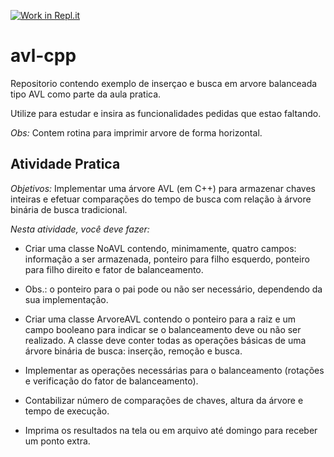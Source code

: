 [![Work in Repl.it](https://classroom.github.com/assets/work-in-replit-14baed9a392b3a25080506f3b7b6d57f295ec2978f6f33ec97e36a161684cbe9.svg)](https://classroom.github.com/online_ide?assignment_repo_id=5340288&assignment_repo_type=AssignmentRepo)
# avl-cpp

Repositorio contendo exemplo de inserçao e busca em arvore balanceada tipo AVL como parte da aula pratica.

Utilize para estudar e insira as funcionalidades pedidas que estao faltando.

*Obs:* Contem rotina para imprimir arvore de forma horizontal.

## Atividade Pratica

*Objetivos:*
Implementar uma árvore AVL (em C++) para armazenar chaves inteiras e efetuar comparações do tempo de busca com relação à árvore binária de busca tradicional.
 
*Nesta atividade, você deve fazer:*

* Criar uma classe NoAVL contendo, minimamente, quatro campos: informação a ser armazenada, ponteiro para filho esquerdo, ponteiro para filho direito e fator de balanceamento.

* Obs.: o ponteiro para o pai pode ou não ser necessário, dependendo da sua implementação.

* Criar uma classe ArvoreAVL contendo o ponteiro para a raiz e um campo booleano para indicar se o balanceamento deve ou não ser realizado. A classe deve conter todas as operações básicas de uma árvore binária de busca: inserção, remoção e busca.

* Implementar as operações necessárias para o balanceamento (rotações e verificação do fator de balanceamento).

* Contabilizar número de comparações de chaves, altura da árvore e tempo de execução.

- Imprima os resultados na tela ou em arquivo até domingo para receber um ponto extra.
